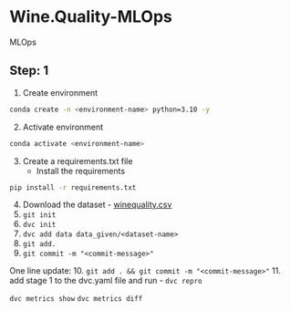 # Wine.Quality-MLOps
MLOps

## Step: 1
1. Create environment
```bash
conda create -n <environment-name> python=3.10 -y
```
2. Activate environment
```bash
conda activate <environment-name>
```
3. Create a requirements.txt file
   * Install the requirements
```bash
pip install -r requirements.txt
```
4. Download the dataset - [winequality.csv](https://drive.google.com/drive/folders/1xw0XX-WK74uxtFFLySbtnX-ODdmdK5Ec)
5. ``git init``
6. ``dvc init``
7. ``dvc add data data_given/<dataset-name>``
8. ``git add.``
9. ``git commit -m "<commit-message>"``

One line update:
10. ``git add . && git commit -m "<commit-message>"``
11. add stage 1 to the dvc.yaml file and run - ``dvc repro``

``dvc metrics show``
``dvc metrics diff``